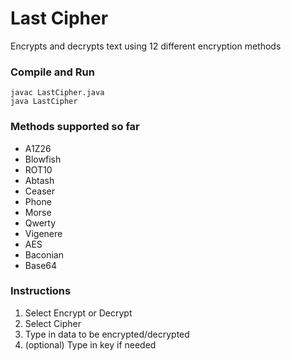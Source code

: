 # Last Cipher
Encrypts and decrypts text using 12 different encryption methods

### Compile and Run
```
javac LastCipher.java
java LastCipher
```

### Methods supported so far
- A1Z26
- Blowfish
- ROT10
- Abtash
- Ceaser
- Phone
- Morse
- Qwerty
- Vigenere
- AES
- Baconian
- Base64

### Instructions
1. Select Encrypt or Decrypt
2. Select Cipher
3. Type in data to be encrypted/decrypted
4. (optional) Type in key if needed
